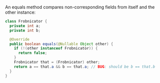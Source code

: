 An equals method compares non-corresponding fields from itself and the other
instance:

```java {.bad}
class Frobnicator {
  private int a;
  private int b;

  @Override
  public boolean equals(@Nullable Object other) {
    if (!(other instanceof Frobnicator)) {
      return false;
    }
    Frobnicator that = (Frobnicator) other;
    return a == that.a && b == that.a; // BUG: should be b == that.b
  }
}
```
